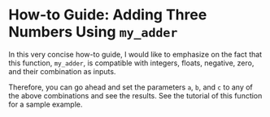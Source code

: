 # How-to Guide: Adding Three Numbers Using `my_adder`

In this very concise how-to guide, I would like to emphasize on the fact that this function, `my_adder`, is compatible with integers, floats, negative, zero, and their combination as inputs.

Therefore, you can go ahead and set the parameters `a`, `b`, and `c` to any of the above combinations and see the results. See the tutorial of this function for a sample example.